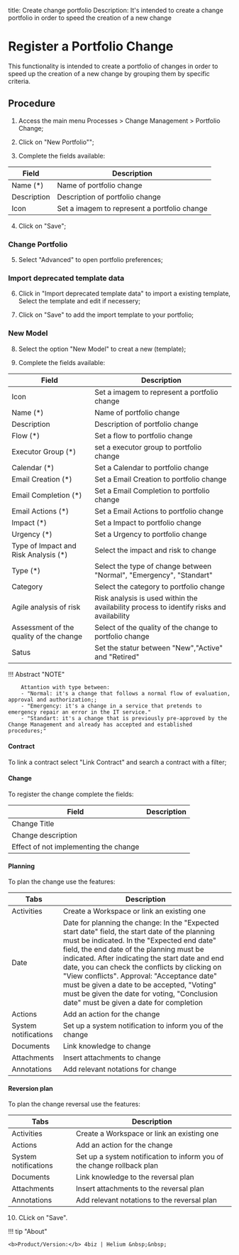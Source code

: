 title: Create change portfolio
Description: It's intended to create a change portfolio in order to speed the creation of a new change

# Register a Portfolio Change

This functionality is intended to create a portfolio of changes in order to speed up the creation of a new change by grouping them by specific criteria.

## Procedure

1.    Access the main menu Processes > Change Management > Portfolio Change;
      
2.    Click on "New Portfolio"";
   
3.    Complete the fields available:

|Field|Description|
|-|-|
|Name (\*)|Name of portfolio change|
|Description|Description of portfolio change|
|Icon|Set a imagem to represent a portfolio change|

4. Click on "Save";

### Change Portfolio

5. Select "Advanced" to open portfolio preferences;

### Import deprecated template data

6. Click in "Import deprecated template data" to import a existing template, Select the template and edit if necessery;

7. Click on "Save" to add the import template to your portfolio;

### New Model
   
8. Select the option "New Model" to creat a new (template);
   
9. Complete the fields available:

|Field|Description|
|-|-|
|Icon|Set a imagem to represent a portfolio change|
|Name (\*)|Name of portfolio change|
|Description|Description of portfolio change|
|Flow (\*)|Set a flow to portfolio change|
|Executor Group (\*)|set a executor group to portfolio change|
|Calendar (\*)|Set a Calendar to portfolio change|
|Email Creation (\*)|Set a Email Creation to portfolio change|
|Email Completion (\*)|Set a Email Completion to portfolio change|
|Email Actions (\*)|Set a Email Actions to portfolio change|
|Impact (\*)|Set a Impact to portfolio change|
|Urgency (\*)|Set a Urgency to portfolio change|
|Type of Impact and Risk Analysis (\*)|Select the impact and risk to change|
|Type (\*)|Select the type of change between "Normal", "Emergency", "Standart"|
|Category|Select the category to portfolio change|
|Agile analysis of risk|Risk analysis is used within the availability process to identify risks and availability|
|Assessment of the quality of the change|Select of the quality of the change to portfolio change|
|Satus|Set the statur between "New","Active" and "Retired"|

 !!! Abstract "NOTE"
    
        Attantion with type between:
        - "Normal: it's a change that follows a normal flow of evaluation, approval and authorization;;
        - "Emergency: it's a change in a service that pretends to emergency repair an error in the IT service."
        - "Standart: it's a change that is previously pre-approved by the Change Management and already has accepted and established procedures;" 
      

#### Contract

To link a contract select "Link Contract" and search a contract with a filter;

#### Change

To register the change complete the fields:

|Field|Description|
|-|-|
|Change Title||
|Change description||
|Effect of not implementing the change||

#### Planning

To plan the change use the features:

|Tabs|Description|
|-|-|
|Activities|Create a Workspace or link an existing one|
|Date|Date for planning the change: In the "Expected start date" field, the start date of the planning must be indicated. In the "Expected end date" field, the end date of the planning must be indicated. After indicating the start date and end date, you can check the conflicts by clicking on "View conflicts". Approval: "Acceptance date" must be given a date to be accepted, "Voting" must be given the date for voting, "Conclusion date" must be given a date for completion|
|Actions|Add an action for the change|
|System notifications|Set up a system notification to inform you of the change|
|Documents|Link knowledge to change|
|Attachments|Insert attachments to change|
|Annotations|Add relevant notations for change|

#### Reversion plan

To plan the change reversal use the features:

|Tabs|Description|
|-|-|
|Activities | Create a Workspace or link an existing one|
|Actions | Add an action for the change|
|System notifications|Set up a system notification to inform you of the change rollback plan|
|Documents|Link knowledge to the reversal plan|
|Attachments|Insert attachments to the reversal plan|
|Annotations|Add relevant notations to the reversal plan|

10. CLick on "Save".

!!! tip "About"

    <b>Product/Version:</b> 4biz | Helium &nbsp;&nbsp;
